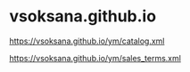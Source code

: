 # vsoksana.github.io

<a href="https://vsoksana.github.io/ym/catalog.xml">https://vsoksana.github.io/ym/catalog.xml</p>
<a href="https://vsoksana.github.io/ym/sales_terms.xml">https://vsoksana.github.io/ym/sales_terms.xml</p>
